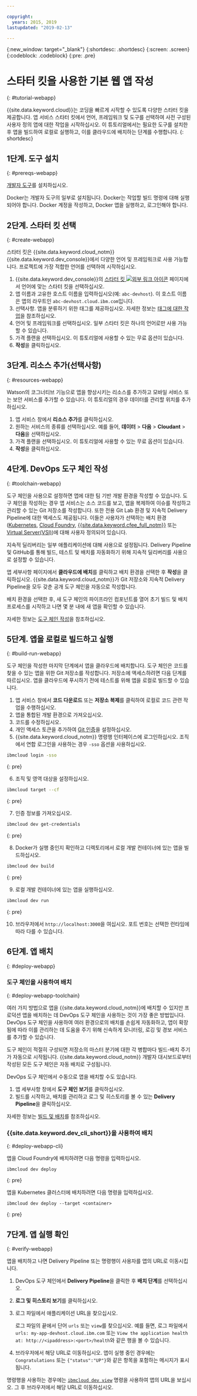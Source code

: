 ```yaml
---

copyright:
  years: 2015, 2019
lastupdated: "2019-02-13"

---
```


{:new_window: target="_blank"}
{:shortdesc: .shortdesc}
{:screen: .screen}
{:codeblock: .codeblock}
{:pre: .pre}

# 스타터 킷을 사용한 기본 웹 앱 작성
{: #tutorial-webapp}

{{site.data.keyword.cloud}}는 코딩을 빠르게 시작할 수 있도록 다양한 스타터 킷을 제공합니다. 앱 서비스 스타터 킷에서 언어, 프레임워크 및 도구를 선택하여 사전 구성된 사용자 정의 앱에 대한 작업을 시작하십시오. 이 튜토리얼에서는 필요한 도구를 설치한 후 앱을 빌드하여 로컬로 실행하고, 이를 클라우드에 배치하는 단계를 수행합니다.
{: shortdesc}

## 1단계. 도구 설치
{: #prereqs-webapp}

[개발자 도구](/docs/cli/index.html)를 설치하십시오.

Docker는 개발자 도구의 일부로 설치됩니다. Docker는 작업할 빌드 명령에 대해 실행되어야 합니다. Docker 계정을 작성하고, Docker 앱을 실행하고, 로그인해야 합니다.

## 2단계. 스타터 킷 선택
{: #create-webapp}

스타터 킷은 {{site.data.keyword.cloud_notm}} {{site.data.keyword.dev_console}}에서 다양한 언어 및 프레임워크로 사용 가능합니다. 프로젝트에 가장 적합한 언어를 선택하여 시작하십시오.

1. {{site.data.keyword.dev_console}}의 [스타터 킷 ![외부 링크 아이콘](../../icons/launch-glyph.svg "외부 링크 아이콘")](https://{DomainName}/developer/appservice/starter-kits/) 페이지에서 언어에 맞는 스타터 킷을 선택하십시오.
2. 앱 이름과 고유한 호스트 이름을 입력하십시오(예: `abc-devhost`). 이 호스트 이름은 앱의 라우트인 `abc-devhost.cloud.ibm.com`입니다.
3. 선택사항. 앱을 분류하기 위한 태그를 제공하십시오. 자세한 정보는 [태그에 대한 작업](/docs/resources/tagging_resources.html#tag)을 참조하십시오.
4. 언어 및 프레임워크를 선택하십시오. 일부 스타터 킷은 하나의 언어로만 사용 가능할 수 있습니다.
5. 가격 플랜을 선택하십시오. 이 튜토리얼에 사용할 수 있는 무료 옵션이 있습니다.
6. **작성**을 클릭하십시오.

## 3단계. 리소스 추가(선택사항)
{: #resources-webapp}

Watson의 코그너티브 기능으로 앱을 향상시키는 리소스를 추가하고 모바일 서비스 또는 보안 서비스를 추가할 수 있습니다. 이 튜토리얼의 경우 데이터를 관리할 위치를 추가하십시오.

1. 앱 서비스 창에서 **리소스 추가**를 클릭하십시오.
2. 원하는 서비스의 종류를 선택하십시오. 예를 들어, **데이터** > **다음** > **Cloudant** > **다음**을 선택하십시오.
3. 가격 플랜을 선택하십시오. 이 튜토리얼에 사용할 수 있는 무료 옵션이 있습니다.
4. **작성**을 클릭하십시오.

## 4단계. DevOps 도구 체인 작성
{: #toolchain-webapp}

도구 체인을 사용으로 설정하면 앱에 대한 팀 기반 개발 환경을 작성할 수 있습니다. 도구 체인을 작성하는 경우 앱 서비스는 소스 코드를 보고, 앱을 복제하여 이슈를 작성하고 관리할 수 있는 Git 저장소를 작성합니다. 또한 전용 Git Lab 환경 및 지속적 Delivery Pipeline에 대한 액세스도 제공됩니다. 이들은 사용자가 선택하는 배치 환경([Kubernetes](/docs/containers/container_index.html#container_index), [Cloud Foundry](/docs/cloud-foundry-public/about-cf.html#about-cf), [{{site.data.keyword.cfee_full_notm}}](/docs/cloud-foundry/index.html#about) 또는 [Virtual Server(VSI)](/docs/vsi/vsi_index.html))에 대해 사용자 정의되어 있습니다.

지속적 딜리버리는 일부 애플리케이션에 대해 사용으로 설정됩니다. Delivery Pipeline 및 GitHub를 통해 빌드, 테스트 및 배치를 자동화하기 위해 지속적 딜리버리를 사용으로 설정할 수 있습니다.

앱 세부사항 페이지에서 **클라우드에 배치**를 클릭하고 배치 환경을 선택한 후 **작성**을 클릭하십시오. {{site.data.keyword.cloud_notm}}가 Git 저장소와 지속적 Delivery Pipeline을 모두 갖춘 공개 도구 체인을 자동으로 작성합니다.

배치 환경을 선택한 후, 새 도구 체인의 파이프라인 컴포넌트를 열어 초기 빌드 및 배치 프로세스를 시작하고 나면 몇 분 내에 새 앱을 확인할 수 있습니다.

자세한 정보는 [도구 체인 작성](/docs/services/ContinuousDelivery/toolchains_working.html#toolchains_getting_started)을 참조하십시오.

## 5단계. 앱을 로컬로 빌드하고 실행
{: #build-run-webapp}

도구 체인을 작성한 마지막 단계에서 앱을 클라우드에 배치합니다. 도구 체인은 코드를 찾을 수 있는 앱을 위한 Git 저장소를 작성합니다. 저장소에 액세스하려면 다음 단계를 따르십시오. 앱을 클라우드에 푸시하기 전에 테스트를 위해 앱을 로컬로 빌드할 수 있습니다.

1. 앱 서비스 창에서 **코드 다운로드** 또는 **저장소 복제**를 클릭하여 로컬로 코드 관련 작업을 수행하십시오.
2. 앱을 통합된 개발 환경으로 가져오십시오.
3. 코드를 수정하십시오.
4. 개인 액세스 토큰을 추가하여 [Git 인증](/docs/services/ContinuousDelivery/git_working.html#git_authentication)을 설정하십시오.
5. {{site.data.keyword.cloud_notm}} 명령행 인터페이스에 로그인하십시오. 조직에서 연합 로그인을 사용하는 경우 `-sso` 옵션을 사용하십시오.

  ```bash
  ibmcloud login -sso
  ```
  {: pre}

6. 조직 및 영역 대상을 설정하십시오.

  ```bash
  ibmcloud target --cf
  ```
  {: pre}

7. 인증 정보를 가져오십시오.

  ```bash
  ibmcloud dev get-credentials
  ```
  {: pre}

8. Docker가 실행 중인지 확인하고 디렉토리에서 로컬 개발 컨테이너에 있는 앱을 빌드하십시오.

  ```bash
  ibmcloud dev build
  ```
  {: pre}

9. 로컬 개발 컨테이너에 있는 앱을 실행하십시오.

  ```bash
  ibmcloud dev run
  ```
  {: pre}

10. 브라우저에서 `http://localhost:3000`을 여십시오. 포트 번호는 선택한 런타임에 따라 다를 수 있습니다.

## 6단계. 앱 배치
{: #deploy-webapp}

### 도구 체인을 사용하여 배치
{: #deploy-webapp-toolchain}

여러 가지 방법으로 앱을 {{site.data.keyword.cloud_notm}}에 배치할 수 있지만 프로덕션 앱을 배치하는 데 DevOps 도구 체인을 사용하는 것이 가장 좋은 방법입니다. DevOps 도구 체인을 사용하여 여러 환경으로의 배치를 손쉽게 자동화하고, 앱이 확장됨에 따라 이를 관리하는 데 도움을 주기 위해 신속하게 모니터링, 로깅 및 경보 서비스를 추가할 수 있습니다.

도구 체인이 적절히 구성되면 저장소의 마스터 분기에 대한 각 병합마다 빌드-배치 주기가 자동으로 시작됩니다. {{site.data.keyword.cloud_notm}} 개발자 대시보드로부터 작성된 모든 도구 체인은 자동 배치로 구성됩니다.

DevOps 도구 체인에서 수동으로 앱을 배치할 수도 있습니다.

1. 앱 세부사항 창에서 **도구 체인 보기**를 클릭하십시오.
2. 빌드를 시작하고, 배치를 관리하고 로그 및 히스토리를 볼 수 있는 **Delivery Pipeline**을 클릭하십시오.

자세한 정보는 [빌드 및 배치](/docs/services/ContinuousDelivery/pipeline_build_deploy.html#deliverypipeline_build_deploy)를 참조하십시오.

### {{site.data.keyword.dev_cli_short}}을 사용하여 배치
{: #deploy-webapp-cli}

앱을 Cloud Foundry에 배치하려면 다음 명령을 입력하십시오.
```
ibmcloud dev deploy
```
{: pre}

앱을 Kubernetes 클러스터에 배치하려면 다음 명령을 입력하십시오.
```
ibmcloud dev deploy --target <container>
```
{: pre}

## 7단계. 앱 실행 확인
{: #verify-webapp}

앱을 배치하고 나면 Delivery Pipeline 또는 명령행이 사용자를 앱의 URL로 이동시킵니다.

1. DevOps 도구 체인에서 **Delivery Pipeline**을 클릭한 후 **배치 단계**를 선택하십시오.
2. **로그 및 히스토리 보기**를 클릭하십시오.
3. 로그 파일에서 애플리케이션 URL을 찾으십시오.

    로그 파일의 끝에서 단어 `urls` 또는 `view`를 찾으십시오. 예를 들면, 로그 파일에서 `urls: my-app-devhost.cloud.ibm.com` 또는 `View the application health at: http://<ipaddress>:<port>/health`와 같은 행을 볼 수 있습니다.

4. 브라우저에서 해당 URL로 이동하십시오. 앱이 실행 중인 경우에는 `Congratulations` 또는 `{"status":"UP"}`와 같은 항목을 포함하는 메시지가 표시됩니다.

명령행을 사용하는 경우에는 [`ibmcloud dev view`](/docs/cli/idt/commands.html#view) 명령을 사용하여 앱의 URL을 보십시오. 그 후 브라우저에서 해당 URL로 이동하십시오.
